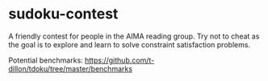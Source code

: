 # sudoku-contest
A friendly contest for people in the AIMA reading group. Try not to cheat as the goal is to explore and learn to solve constraint satisfaction problems. 

Potential benchmarks:
https://github.com/t-dillon/tdoku/tree/master/benchmarks
